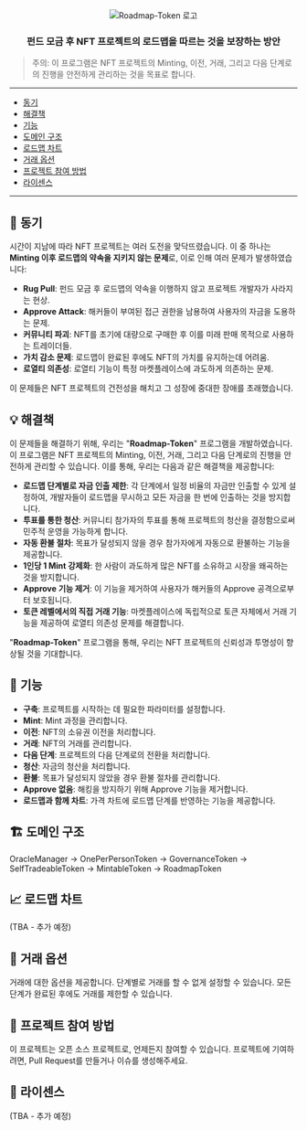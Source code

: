 <div align="center">
    <img src="https://i.imgur.com/RO8xrtI.png" alt="Roadmap-Token 로고">
    <h3>펀드 모금 후 NFT 프로젝트의 로드맵을 따르는 것을 보장하는 방안</h3>
</div>

> 주의: 이 프로그램은 NFT 프로젝트의 Minting, 이전, 거래, 그리고 다음 단계로의 진행을 안전하게 관리하는 것을 목표로 합니다.

---

- [동기](#-동기)
- [해결책](#-해결책)
- [기능](#-기능)
- [도메인 구조](#-도메인-구조)
- [로드맵 차트](#-로드맵-차트)
- [거래 옵션](#-거래-옵션)
- [프로젝트 참여 방법](#-프로젝트-참여-방법)
- [라이센스](#-라이센스)

---

## 🎯 동기

시간이 지남에 따라 NFT 프로젝트는 여러 도전을 맞닥뜨렸습니다. 이 중 하나는 **Minting 이후 로드맵의 약속을 지키지 않는 문제**로, 이로 인해 여러 문제가 발생하였습니다:

- **Rug Pull**: 펀드 모금 후 로드맵의 약속을 이행하지 않고 프로젝트 개발자가 사라지는 현상.
- **Approve Attack**: 해커들이 부여된 접근 권한을 남용하여 사용자의 자금을 도용하는 문제.
- **커뮤니티 파괴**: NFT를 초기에 대량으로 구매한 후 이를 미래 판매 목적으로 사용하는 트레이더들.
- **가치 감소 문제**: 로드맵이 완료된 후에도 NFT의 가치를 유지하는데 어려움.
- **로열티 의존성**: 로열티 기능이 특정 마켓플레이스에 과도하게 의존하는 문제.

이 문제들은 NFT 프로젝트의 건전성을 해치고 그 성장에 중대한 장애를 초래했습니다.

## 💡 해결책

이 문제들을 해결하기 위해, 우리는 "**Roadmap-Token**" 프로그램을 개발하였습니다. 이 프로그램은 NFT 프로젝트의 Minting, 이전, 거래, 그리고 다음 단계로의 진행을 안전하게 관리할 수 있습니다. 이를 통해, 우리는 다음과 같은 해결책을 제공합니다:

- **로드맵 단계별로 자금 인출 제한**: 각 단계에서 일정 비율의 자금만 인출할 수 있게 설정하여, 개발자들이 로드맵을 무시하고 모든 자금을 한 번에 인출하는 것을 방지합니다.
- **투표를 통한 청산**: 커뮤니티 참가자의 투표를 통해 프로젝트의 청산을 결정함으로써 민주적 운영을 가능하게 합니다.
- **자동 환불 절차**: 목표가 달성되지 않을 경우 참가자에게 자동으로 환불하는 기능을 제공합니다.
- **1인당 1 Mint 강제화**: 한 사람이 과도하게 많은 NFT를 소유하고 시장을 왜곡하는 것을 방지합니다.
- **Approve 기능 제거**: 이 기능을 제거하여 사용자가 해커들의 Approve 공격으로부터 보호됩니다.
- **토큰 레벨에서의 직접 거래 기능**: 마켓플레이스에 독립적으로 토큰 자체에서 거래 기능을 제공하여 로열티 의존성 문제를 해결합니다.

"**Roadmap-Token**" 프로그램을 통해, 우리는 NFT 프로젝트의 신뢰성과 투명성이 향상될 것을 기대합니다.

## 🔧 기능
- **구축**: 프로젝트를 시작하는 데 필요한 파라미터를 설정합니다.
- **Mint**: Mint 과정을 관리합니다.
- **이전**: NFT의 소유권 이전을 처리합니다.
- **거래**: NFT의 거래를 관리합니다.
- **다음 단계**: 프로젝트의 다음 단계로의 전환을 처리합니다.
- **청산**: 자금의 청산을 처리합니다.
- **환불**: 목표가 달성되지 않았을 경우 환불 절차를 관리합니다.
- **Approve 없음**: 해킹을 방지하기 위해 Approve 기능을 제거합니다.
- **로드맵과 함께 차트**: 가격 차트에 로드맵 단계를 반영하는 기능을 제공합니다.

## 🏗️ 도메인 구조
OracleManager -> OnePerPersonToken -> GovernanceToken -> SelfTradeableToken -> MintableToken -> RoadmapToken

## 📈 로드맵 차트
(TBA - 추가 예정)

## 📝 거래 옵션
거래에 대한 옵션을 제공합니다. 단계별로 거래를 할 수 없게 설정할 수 있습니다. 모든 단계가 완료된 후에도 거래를 제한할 수 있습니다.

## 🤝 프로젝트 참여 방법
이 프로젝트는 오픈 소스 프로젝트로, 언제든지 참여할 수 있습니다. 프로젝트에 기여하려면, Pull Request를 만들거나 이슈를 생성해주세요.

## 📄 라이센스
(TBA - 추가 예정)
